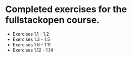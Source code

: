 # Completed exercises for the fullstackopen course.

- Exercises 1.1 - 1.2
- Exercises 1.3 - 1.5
- Exercises 1.6 - 1.11
- Exercises 1.12 - 1.14